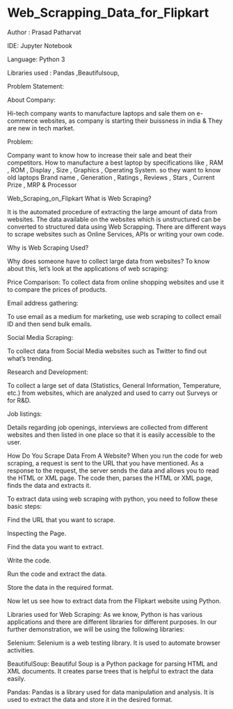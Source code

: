 # Web_Scrapping_Data_for_Flipkart

Author : Prasad Patharvat

IDE: Jupyter Notebook

Language: Python 3

Libraries used : Pandas ,Beautifulsoup,

Problem Statement:

About Company:

Hi-tech company wants to manufacture laptops and sale them on e-commerce websites, as company is starting their buissness in india & They are new in tech market.

Problem:

Company want to know how to increase their sale and beat their competitors. How to manufacture a best laptop by specifications like , RAM , ROM , Display , Size , Graphics , Operating System. so they want to know old laptops Brand name , Generation , Ratings , Reviews , Stars , Current Prize , MRP & Processor

Web_Scraping_on_Flipkart
What is Web Scraping?

It is the automated procedure of extracting the large amount of data from websites. The data available on the websites which is unstructured can be converted to structured data using Web Scrapping. There are different ways to scrape websites such as Online Services, APIs or writing your own code.

Why is Web Scraping Used?

Why does someone have to collect large data from websites? To know about this, let’s look at the applications of web scraping:

Price Comparison: To collect data from online shopping websites and use it to compare the prices of products.

Email address gathering:

To use email as a medium for marketing, use web scraping to collect email ID and then send bulk emails.

Social Media Scraping:

To collect data from Social Media websites such as Twitter to find out what’s trending.

Research and Development:

To collect a large set of data (Statistics, General Information, Temperature, etc.) from websites, which are analyzed and used to carry out Surveys or for R&D.

Job listings:

Details regarding job openings, interviews are collected from different websites and then listed in one place so that it is easily accessible to the user.

How Do You Scrape Data From A Website? When you run the code for web scraping, a request is sent to the URL that you have mentioned. As a response to the request, the server sends the data and allows you to read the HTML or XML page. The code then, parses the HTML or XML page, finds the data and extracts it.

To extract data using web scraping with python, you need to follow these basic steps:

Find the URL that you want to scrape.

Inspecting the Page.

Find the data you want to extract.

Write the code.

Run the code and extract the data.

Store the data in the required format.

Now let us see how to extract data from the Flipkart website using Python.

Libraries used for Web Scraping: As we know, Python is has various applications and there are different libraries for different purposes. In our further demonstration, we will be using the following libraries:

Selenium: Selenium is a web testing library. It is used to automate browser activities.

BeautifulSoup: Beautiful Soup is a Python package for parsing HTML and XML documents. It creates parse trees that is helpful to extract the data easily.

Pandas: Pandas is a library used for data manipulation and analysis. It is used to extract the data and store it in the desired format.
